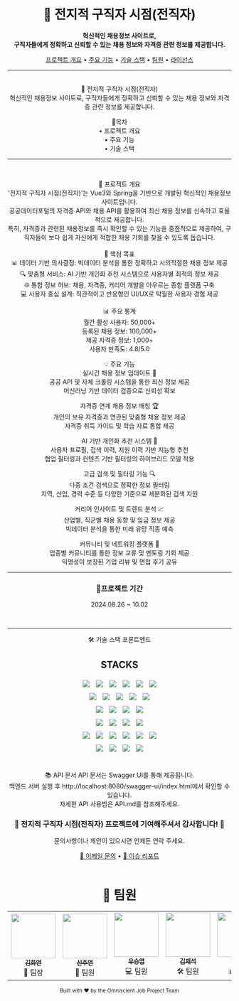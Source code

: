 
<h1 align="center">🚀 전지적 구직자 시점(전직자)</h1>

<p align="center">
  <strong>혁신적인 채용정보 사이트로, <br>구직자들에게 정확하고 신뢰할 수 있는 채용 정보와 자격증 관련 정보를 제공합니다.</strong>
</p>
<p align="center">
  <a href="#프로젝트-개요">프로젝트 개요</a> •
  <a href="#주요-기능">주요 기능</a> •
  <a href="#기술-스택">기술 스택</a> •
  <a href="#팀원">팀원</a> •
  <a href="#라이선스">라이선스</a>
</p>
<hr>
<br>
<center>
🚀 전지적 구직자 시점(전직자)<br>
혁신적인 채용정보 사이트로, 구직자들에게 정확하고 신뢰할 수 있는 채용 정보와 자격증 관련 정보를 제공합니다.

📌목차<br>
 • 프로젝트 개요<br>
 • 주요 기능<br>
 • 기술 스택<br>
<hr><br>

🌟 프로젝트 개요<br>
'전지적 구직자 시점(전직자)'는 Vue3와 Spring을 기반으로 개발된 혁신적인 채용정보 사이트입니다.<br> 공공데이터포털의 자격증 API와 채용 API를 활용하여 최신 채용 정보를 신속하고 효율적으로 제공합니다. <br>특히, 자격증과 관련된 채용정보를 즉시 확인할 수 있는 기능을 중점적으로 제공하여, 구직자들이 보다 쉽게 자신에게 적합한 채용 기회를 찾을 수 있도록 돕습니다.<br><br>
🎯 핵심 목표<br>
📊 데이터 기반 의사결정: 빅데이터 분석을 통한 정확하고 시의적절한 채용 정보 제공<br>
🔍 맞춤형 서비스: AI 기반 개인화 추천 시스템으로 사용자별 최적의 정보 제공<br>
🌐 통합 정보 허브: 채용, 자격증, 커리어 개발을 아우르는 종합 플랫폼 구축<br>
💻 사용자 중심 설계: 직관적이고 반응형인 UI/UX로 탁월한 사용자 경험 제공<br>

📊 주요 통계<br>
월간 활성 사용자: 50,000+<br>
등록된 채용 정보: 100,000+<br>
제공 자격증 정보: 1,000+<br>
사용자 만족도: 4.8/5.0<br>

💡 주요 기능<br>
실시간 채용 정보 업데이트 🔄<br>
공공 API 및 자체 크롤링 시스템을 통한 최신 정보 제공<br>
머신러닝 기반 데이터 검증으로 신뢰성 확보<br>


자격증 연계 채용 정보 매칭 🏆<br>
개인의 보유 자격증과 연관된 맞춤형 채용 정보 제공<br>
자격증 취득 가이드 및 학습 자료 통합 제공<br>


AI 기반 개인화 추천 시스템 🧠<br>
사용자 프로필, 검색 이력, 지원 이력 기반 지능형 추천<br>
협업 필터링과 컨텐츠 기반 필터링의 하이브리드 모델 적용<br>


고급 검색 및 필터링 기능 🔍<br>
다중 조건 검색으로 정확한 정보 필터링<br>
지역, 산업, 경력 수준 등 다양한 기준으로 세분화된 검색 지원<br>


커리어 인사이트 및 트렌드 분석 📈<br>
산업별, 직군별 채용 동향 및 임금 정보 제공<br>
빅데이터 분석을 통한 미래 유망 직종 예측<br>


커뮤니티 및 네트워킹 플랫폼 💬<br>
업종별 커뮤니티를 통한 정보 교류 및 멘토링 기회 제공<br>
익명성이 보장된 기업 리뷰 및 면접 후기 공유<br>
<hr>

 <h3 align="center">🚀프로젝트 기간</h3>
  <p align="center">2024.08.26 ~ 10.02</p>
  <br>
<hr>
🛠 기술 스택
프론트엔드
<h2 align="center">STACKS</h2>
<div align="center">
  <img src="https://img.shields.io/badge/CSS3-1572B6?style=for-the-badge&logo=CSS3&logoColor=white" style="display: inline-block; margin: 5px;">
  <img src="https://img.shields.io/badge/HTML3-EE4C2C?style=for-the-badge&logo=HTML3&logoColor=white" style="display: inline-block; margin: 5px;">
  <img src="https://img.shields.io/badge/TEMURINJDK17-3776AB?style=for-the-badge&logo=TEMURINJDK17&logoColor=white" style="display: inline-block; margin: 5px;">
  <img src="https://img.shields.io/badge/JAVASCRIPT-5C3EE8?style=for-the-badge&logo=JAVASCRIPT&logoColor=white" style="display: inline-block; margin: 5px;">
  <img src="https://img.shields.io/badge/DART-FF6F00?style=for-the-badge&logo=DART&logoColor=white" style="display: inline-block; margin: 5px;">
  <img src="https://img.shields.io/badge/MARKDOWN-006600?style=for-the-badge&logo=MARKDOWN&logoColor=white" style="display: inline-block; margin: 5px;">
</div>
<div align="center">
  <img src="https://img.shields.io/badge/SPRING-00CBC6?style=for-the-badge&logo=SPRING&logoColor=white" style="display: inline-block; margin: 5px;">
  <img src="https://img.shields.io/badge/SPRING_BOOT-F0047F?style=for-the-badge&logo=SPRING BOOT&logoColor=white" style="display: inline-block; margin: 5px;">
  <img src="https://img.shields.io/badge/SPRING_SECURITY-0288D1?style=for-the-badge&logo=SPRING SECURITY&logoColor=white" style="display: inline-block; margin: 5px;">
  <img src="https://img.shields.io/badge/SPRING_DATA_JPA-F58025?style=for-the-badge&logo=SPRING DATA JPA&logoColor=white" style="display: inline-block; margin: 5px;">
  <img src="https://img.shields.io/badge/JSON_WEB_TOKEN-FFF000?style=for-the-badge&logo=JSON WEB TOKEN&logoColor=white" style="display: inline-block; margin: 5px;">
</div>
<div align="center">
  <img src="https://img.shields.io/badge/VUE.JS-00CBC6?style=for-the-badge&logo=VUE.JS&logoColor=white" style="display: inline-block; margin: 5px;">
  <img src="https://img.shields.io/badge/NODE.JS-F0047F?style=for-the-badge&logo=NODE.JS&logoColor=white" style="display: inline-block; margin: 5px;">
  <img src="https://img.shields.io/badge/AXIOS-0288D1?style=for-the-badge&logo=AXIOS&logoColor=white" style="display: inline-block; margin: 5px;">
  <img src="https://img.shields.io/badge/FLUTTER-F58025?style=for-the-badge&logo=FLUTTER&logoColor=white" style="display: inline-block; margin: 5px;">
</div>
<div align="center">
  <img src="https://img.shields.io/badge/INTELLIJ IDEA-4285F4?style=for-the-badge&logo=INTELLIJ IDEA&logoColor=white" style="display: inline-block; margin: 5px;">
  <img src="https://img.shields.io/badge/VISUAL STUDIO CODE-F0047F?style=for-the-badge&logo=VISUAL STUDIO CODE&logoColor=white" style="display: inline-block; margin: 5px;">
  <img src="https://img.shields.io/badge/ANDROID STUDIO-0288D1?style=for-the-badge&logo=ANDROID STUDIO&logoColor=white" style="display: inline-block; margin: 5px;">
  <img src="https://img.shields.io/badge/MYSQL-F58025?style=for-the-badge&logo=MYSQL&logoColor=white" style="display: inline-block; margin: 5px;">
</div>
<div align="center">
  <img src="https://img.shields.io/badge/GIT-4285F4?style=for-the-badge&logo=GIT&logoColor=white" style="display: inline-block; margin: 5px;">
  <img src="https://img.shields.io/badge/GITHUB-F0047F?style=for-the-badge&logo=GITHUB&logoColor=white" style="display: inline-block; margin: 5px;">
  <img src="https://img.shields.io/badge/GRADLE-0288D1?style=for-the-badge&logo=GRADLE&logoColor=white" style="display: inline-block; margin: 5px;">
  <img src="https://img.shields.io/badge/DOCKER-F58025?style=for-the-badge&logo=DOCKER&logoColor=white" style="display: inline-block; margin: 5px;">
  <img src="https://img.shields.io/badge/JENKINS-006600?style=for-the-badge&logo=JENKINS&logoColor=white" style="display: inline-block; margin: 5px;">
  <img src="https://img.shields.io/badge/VERCEL-F0047F?style=for-the-badge&logo=VERCEL&logoColor=white" style="display: inline-block; margin: 5px;">
</div>
<div align="center">
  <img src="https://img.shields.io/badge/NOTION-FFF000?style=for-the-badge&logo=NOTION&logoColor=white" style="display: inline-block; margin: 5px;">
  <img src="https://img.shields.io/badge/FIGMA-F0047F?style=for-the-badge&logo=FIGMA&logoColor=white" style="display: inline-block; margin: 5px;">
  <img src="https://img.shields.io/badge/MIRO-0288D1?style=for-the-badge&logo=MIRO&logoColor=white" style="display: inline-block; margin: 5px;">
  <img src="https://img.shields.io/badge/CANVA-006600?style=for-the-badge&logo=CANVA&logoColor=white" style="display: inline-block; margin: 5px;">
</div>

<br>
<br>
📚 API 문서
API 문서는 Swagger UI를 통해 제공됩니다.<br>
백엔드 서버 실행 후 http://localhost:8080/swagger-ui/index.html에서 확인할 수 있습니다.<br>
자세한 API 사용법은 API.md를 참조해주세요.
<br>
<div align="center">
  <h3>🌟 전지적 구직자 시점(전직자) 프로젝트에 기여해주셔서 감사합니다! 🌟</h3>
  <p>문의사항이나 제안이 있으시면 언제든 연락 주세요.</p>
  <a href="mailto:project@example.com">📧 이메일 문의</a> •
  <a href="https://github.com/your-username/your-repo/issues">🐛 이슈 리포트</a>
</div>
<br>
<table>
  <tr><h1>👥 팀원
    <td align="center"><a href="https://github.com/KHY90"><img src="https://avatars.githubusercontent.com/KHY90" width="100px;" alt=""/><br /><sub><b>김화연</b></sub></a><br />👑 팀장</td>
    <td align="center"><a href="https://github.com/shinjoo12"><img src="https://avatars.githubusercontent.com/u/166350778?v=4" width="100px;" alt=""/><br /><sub><b>신주연</b></sub></a><br />🎨 팀원</td>
    <td align="center"><a href="https://github.com/wooseungyeop"><img src="https://avatars.githubusercontent.com/u/166350761?v=4" width="100px;" alt=""/><br /><sub><b>우승엽</b></sub></a><br />💻 팀원</td>
    <td align="center"><a href="https://github.com/kimjaesuk"><img src="https://avatars.githubusercontent.com/u/166350670?v=4" width="100px;" alt=""/><br /><sub><b>김재석</b></sub></a><br />🛠 팀원</td>
    <td align="center"><a href="https://github.com/Jin-tonix"><img src="https://avatars.githubusercontent.com/Jin-tonix" width="100px;" alt=""/><br /><sub><b>목진희</b></sub></a><br />📊 팀원</td>
  </tr>
</table>
<div align="center">
  <sub>Built with ❤️ by the Omniscient Job Project Team</sub>
</div>
